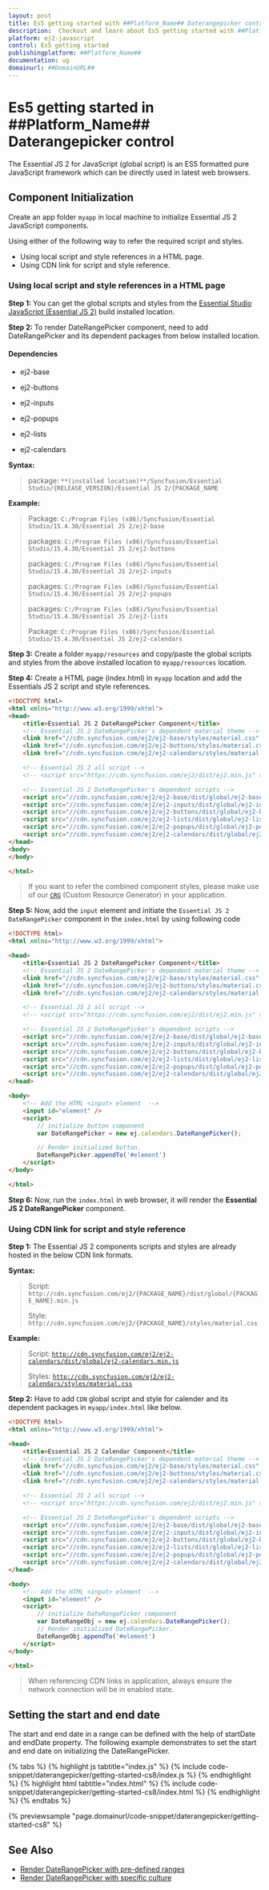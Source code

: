 ```yaml
---
layout: post
title: Es5 getting started with ##Platform_Name## Daterangepicker control | Syncfusion
description:  Checkout and learn about Es5 getting started with ##Platform_Name## Daterangepicker control of Syncfusion Essential JS 2 and more details.
platform: ej2-javascript
control: Es5 getting started 
publishingplatform: ##Platform_Name##
documentation: ug
domainurl: ##DomainURL##
---
```


# Es5 getting started in ##Platform_Name## Daterangepicker control

The Essential JS 2 for JavaScript (global script) is an ES5 formatted pure JavaScript framework which can be directly used in latest web browsers.

## Component Initialization

Create an app folder `myapp` in local machine to initialize Essential JS 2 JavaScript components.

Using either of the following way to refer the required script and styles.

* Using local script and style references in a HTML page.
* Using CDN link for script and style reference.

### Using local script and style references in a HTML page

**Step 1:** You can get the global scripts and styles from the [Essential Studio JavaScript (Essential JS 2)](https://www.syncfusion.com/downloads/essential-js2) build installed location.

**Step 2:** To render DateRangePicker component, need to add DateRangePicker and its dependent packages from below installed location.

#### Dependencies

* ej2-base

* ej2-buttons

* ej2-inputs

* ej2-popups

* ej2-lists

* ej2-calendars

**Syntax:**

> package: `**(installed location)**/Syncfusion/Essential Studio/{RELEASE_VERSION}/Essential JS 2/{PACKAGE_NAME`

**Example:**

> Package: `C:/Program Files (x86)/Syncfusion/Essential Studio/15.4.30/Essential JS 2/ej2-base`
>
> packages: `C:/Program Files (x86)/Syncfusion/Essential Studio/15.4.30/Essential JS 2/ej2-buttons`
>
> packages: `C:/Program Files (x86)/Syncfusion/Essential Studio/15.4.30/Essential JS 2/ej2-inputs`
>
> packages: `C:/Program Files (x86)/Syncfusion/Essential Studio/15.4.30/Essential JS 2/ej2-popups`
>
> packages: `C:/Program Files (x86)/Syncfusion/Essential Studio/15.4.30/Essential JS 2/ej2-lists`
>
> Package: `C:/Program Files (x86)/Syncfusion/Essential Studio/15.4.30/Essential JS 2/ej2-calendars`
>

**Step 3:** Create a folder `myapp/resources` and copy/paste the global scripts and styles from the above installed location to `myapp/resources` location.

**Step 4:** Create a HTML page (index.html) in `myapp` location and add the Essentials JS 2 script and style references.

```html
<!DOCTYPE html>
<html xmlns="http://www.w3.org/1999/xhtml">
<head>
    <title>Essential JS 2 DateRangePicker Component</title>
    <!-- Essential JS 2 DateRangePicker's dependent material theme -->
    <link href="//cdn.syncfusion.com/ej2/ej2-base/styles/material.css" rel="stylesheet" type="text/css" />
    <link href="//cdn.syncfusion.com/ej2/ej2-buttons/styles/material.css" rel="stylesheet" type="text/css" />
    <link href="//cdn.syncfusion.com/ej2/ej2-calendars/styles/material.css" rel="stylesheet" type="text/css" />

    <!-- Essential JS 2 all script -->
    <!-- <script src="https://cdn.syncfusion.com/ej2/dist/ej2.min.js" type="text/javascript"></script> -->

    <!-- Essential JS 2 DateRangePicker's dependent scripts -->
    <script src="//cdn.syncfusion.com/ej2/ej2-base/dist/global/ej2-base.min.js" type="text/javascript"></script>
    <script src="//cdn.syncfusion.com/ej2/ej2-inputs/dist/global/ej2-inputs.min.js" type="text/javascript"></script>
    <script src="//cdn.syncfusion.com/ej2/ej2-buttons/dist/global/ej2-buttons.min.js" type="text/javascript"></script>
    <script src="//cdn.syncfusion.com/ej2/ej2-lists/dist/global/ej2-lists.min.js" type="text/javascript"></script>
    <script src="//cdn.syncfusion.com/ej2/ej2-popups/dist/global/ej2-popups.min.js" type="text/javascript"></script>
    <script src="//cdn.syncfusion.com/ej2/ej2-calendars/dist/global/ej2-calendars.min.js" type="text/javascript"></script>
</head>
<body>
</body>

</html>
```

> If you want to refer the combined component styles, please make use of our [`CRG`](https://crg.syncfusion.com/) (Custom Resource Generator) in your application.

**Step 5:** Now, add the `input` element and initiate the `Essential JS 2 DateRangePicker` component in the `index.html` by using following code

```html
<!DOCTYPE html>
<html xmlns="http://www.w3.org/1999/xhtml">

<head>
    <title>Essential JS 2 DateRangePicker Component</title>
    <!-- Essential JS 2 DateRangePicker's dependent material theme -->
    <link href="//cdn.syncfusion.com/ej2/ej2-base/styles/material.css" rel="stylesheet" type="text/css" />
    <link href="//cdn.syncfusion.com/ej2/ej2-buttons/styles/material.css" rel="stylesheet" type="text/css" />
    <link href="//cdn.syncfusion.com/ej2/ej2-calendars/styles/material.css" rel="stylesheet" type="text/css" />

    <!-- Essential JS 2 all script -->
    <!-- <script src="https://cdn.syncfusion.com/ej2/dist/ej2.min.js" type="text/javascript"></script> -->

    <!-- Essential JS 2 DateRangePicker's dependent scripts -->
    <script src="//cdn.syncfusion.com/ej2/ej2-base/dist/global/ej2-base.min.js" type="text/javascript"></script>
    <script src="//cdn.syncfusion.com/ej2/ej2-inputs/dist/global/ej2-inputs.min.js" type="text/javascript"></script>
    <script src="//cdn.syncfusion.com/ej2/ej2-buttons/dist/global/ej2-buttons.min.js" type="text/javascript"></script>
    <script src="//cdn.syncfusion.com/ej2/ej2-lists/dist/global/ej2-lists.min.js" type="text/javascript"></script>
    <script src="//cdn.syncfusion.com/ej2/ej2-popups/dist/global/ej2-popups.min.js" type="text/javascript"></script>
    <script src="//cdn.syncfusion.com/ej2/ej2-calendars/dist/global/ej2-calendars.min.js" type="text/javascript"></script>
</head>

<body>
    <!-- Add the HTML <input> element  -->
    <input id="element" />
    <script>
        // initialize button component
        var DateRangePicker = new ej.calendars.DateRangePicker();

        // Render initialized button.
        DateRangePicker.appendTo('#element')
    </script>
</body>

</html>
```

**Step 6:** Now, run the `index.html` in web browser, it will render the **Essential JS 2 DateRangePicker** component.

### Using CDN link for script and style reference

**Step 1:** The Essential JS 2 components scripts and styles are already hosted in the below CDN link formats.

**Syntax:**
> Script: `http://cdn.syncfusion.com/ej2/{PACKAGE_NAME}/dist/global/{PACKAGE_NAME}.min.js`
>
> Style: `http://cdn.syncfusion.com/ej2/{PACKAGE_NAME}/styles/material.css`

**Example:**
> Script: [`http://cdn.syncfusion.com/ej2/ej2-calendars/dist/global/ej2-calendars.min.js`](http://cdn.syncfusion.com/ej2/ej2-calendars/dist/global/ej2-calendars.min.js)
>
> Styles: [`http://cdn.syncfusion.com/ej2/ej2-calendars/styles/material.css`](http://cdn.syncfusion.com/ej2/ej2-calendars/styles/material.css)

**Step 2:** Have to add `CDN` global script and style for calender and its dependent packages in `myapp/index.html` like below.

```html
<!DOCTYPE html>
<html xmlns="http://www.w3.org/1999/xhtml">

<head>
    <title>Essential JS 2 Calendar Component</title>
    <!-- Essential JS 2 DateRangePicker's dependent material theme -->
    <link href="//cdn.syncfusion.com/ej2/ej2-base/styles/material.css" rel="stylesheet" type="text/css" />
    <link href="//cdn.syncfusion.com/ej2/ej2-buttons/styles/material.css" rel="stylesheet" type="text/css" />
    <link href="//cdn.syncfusion.com/ej2/ej2-calendars/styles/material.css" rel="stylesheet" type="text/css" />

    <!-- Essential JS 2 all script -->
    <!-- <script src="https://cdn.syncfusion.com/ej2/dist/ej2.min.js" type="text/javascript"></script> -->

    <!-- Essential JS 2 DateRangePicker's dependent scripts -->
    <script src="//cdn.syncfusion.com/ej2/ej2-base/dist/global/ej2-base.min.js" type="text/javascript"></script>
    <script src="//cdn.syncfusion.com/ej2/ej2-inputs/dist/global/ej2-inputs.min.js" type="text/javascript"></script>
    <script src="//cdn.syncfusion.com/ej2/ej2-buttons/dist/global/ej2-buttons.min.js" type="text/javascript"></script>
    <script src="//cdn.syncfusion.com/ej2/ej2-lists/dist/global/ej2-lists.min.js" type="text/javascript"></script>
    <script src="//cdn.syncfusion.com/ej2/ej2-popups/dist/global/ej2-popups.min.js" type="text/javascript"></script>
    <script src="//cdn.syncfusion.com/ej2/ej2-calendars/dist/global/ej2-calendars.min.js" type="text/javascript"></script>
</head>

<body>
    <!-- Add the HTML <input> element  -->
    <input id="element" />
    <script>
        // initialize DateRangePicker component
        var DateRangeObj = new ej.calendars.DateRangePicker();
        // Render initialized DateRangePicker.
        DateRangeObj.appendTo('#element')
    </script>
</body>

</html>
```

>When referencing CDN links in application, always ensure the network connection will be in enabled state.

## Setting the start and end date

The start and end date in a range can be defined with the help of startDate and endDate property.
The following example demonstrates to set the start and end date on initializing the
DateRangePicker.

{% tabs %}
{% highlight js tabtitle="index.js" %}
{% include code-snippet/daterangepicker/getting-started-cs8/index.js %}
{% endhighlight %}
{% highlight html tabtitle="index.html" %}
{% include code-snippet/daterangepicker/getting-started-cs8/index.html %}
{% endhighlight %}
{% endtabs %}
        
{% previewsample "page.domainurl/code-snippet/daterangepicker/getting-started-cs8" %}

## See Also

* [Render DateRangePicker with pre-defined ranges](./customization#preset-ranges)
* [Render DateRangePicker with specific culture](./globalization)
